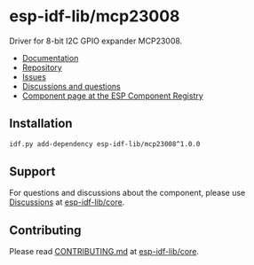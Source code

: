 # esp-idf-lib/mcp23008

Driver for 8-bit I2C GPIO expander MCP23008.

* [Documentation](https://esp-idf-lib.github.io/mcp23008/)
* [Repository](https://github.com/esp-idf-lib/mcp23008)
* [Issues](https://github.com/esp-idf-lib/mcp23008/issues)
* [Discussions and questions](https://github.com/esp-idf-lib/core/discussions)
* [Component page at the ESP Component Registry](https://components.espressif.com/components/esp-idf-lib/mcp23008)

## Installation

```sh
idf.py add-dependency esp-idf-lib/mcp23008^1.0.0
```

## Support

For questions and discussions about the component, please use
[Discussions](https://github.com/esp-idf-lib/core/discussions)
at [esp-idf-lib/core](https://github.com/esp-idf-lib/core).

## Contributing

Please read [CONTRIBUTING.md](https://github.com/esp-idf-lib/core/blob/main/CONTRIBUTING.md)
at [esp-idf-lib/core](https://github.com/esp-idf-lib/core).
